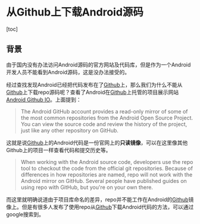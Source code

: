 # 从Github上下载Android源码

[toc]

## 背景
由于国内没有办法访问Android源码的官方网站及代码库，但是作为一个Android开发人员不能看到Android源码，这是没办法接受的。

经过查找发现Android已经把代码发布在了[Github][github-site]上，那么我们为什么不能从[Github][github-site]上下载repo源码呢？查看了Android在[Github][github-site]上托管的项目展示网站 [Android Github IO][android-io]。上面提到：
> The Android GitHub account provides a read-only mirror of some of the most common repositories from the Android Open Source Project. You can view the source code and review the history of the project, just like any other repository on GitHub.

这就是说[Github][github-site]上的Android代码是一份官网上的**只读镜像**，可以在这里像其他Github上的项目一样查看代码和提交历史等。
> When working with the Android source code, developers use the repo tool to checkout the code from the official git repositories. Because of differences in how repositories are named, repo will not work with the Android mirror on GitHub. Several people have published guides on using repo with GitHub, but you're on your own there.

而这里就明确说道由于项目库命名的差异，repo并不能工作在Android的[Github][github-site]镜像上。但是有很多人发布了使用repo从[Github][github-site]下载Android代码的方法，可以通过google搜索到。






[github-site]: https://github.com "Github官网"
[android-io]: https://android.github.io "Android Github IO"
[google+]: https://plus.google.com/+MarkRenouf/posts/3NngLGAjVgG "How to get android source from GitHub using repo"
[stackoverflow]: https://stackoverflow.com/questions/7761518/checking-out-android-source-from-github "Checking out Android source from github"